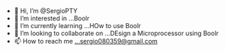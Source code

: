 - 👋 Hi, I’m @SergioPTY
- 👀 I’m interested in ...Boolr
- 🌱 I’m currently learning ...HOw to use Boolr
- 💞️ I’m looking to collaborate on ...DEsign a Microprocessor using Boolr
- 📫 How to reach me ...sergio080359@gmail.com

<!---
SergioPTY/SergioPTY is a ✨ special ✨ repository because its `README.md` (this file) appears on your GitHub profile.
You can click the Preview link to take a look at your changes.
--->
